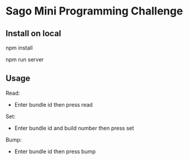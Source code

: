 # Sago Mini Programming Challenge

## Install on local
npm install

npm run server

## Usage
Read:
* Enter bundle id then press read

Set:
* Enter bundle id and build number then press set

Bump:
* Enter bundle id then press bump